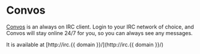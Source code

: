 # Convos

[Convos](https://convos.by/) is an always on IRC client. Login to your IRC network of choice, and Convos will stay online 24/7 for you, so you can always see any messages.

It is available at [http://irc.{{ domain }}/](http://irc.{{ domain }}/)